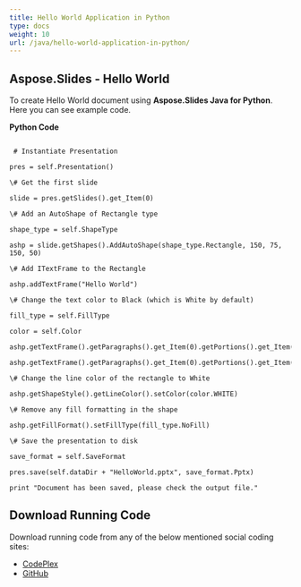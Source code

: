 ```yaml
---
title: Hello World Application in Python
type: docs
weight: 10
url: /java/hello-world-application-in-python/
---
```


## **Aspose.Slides - Hello World**
To create Hello World document using **Aspose.Slides Java for Python**. Here you can see example code.

**Python Code**

```

 # Instantiate Presentation

pres = self.Presentation()

\# Get the first slide

slide = pres.getSlides().get_Item(0)

\# Add an AutoShape of Rectangle type

shape_type = self.ShapeType

ashp = slide.getShapes().AddAutoShape(shape_type.Rectangle, 150, 75, 150, 50)

\# Add ITextFrame to the Rectangle

ashp.addTextFrame("Hello World")

\# Change the text color to Black (which is White by default)

fill_type = self.FillType

color = self.Color

ashp.getTextFrame().getParagraphs().get_Item(0).getPortions().get_Item(0).getPortionFormat().getFillFormat().setFillType(fill_type.Solid)

ashp.getTextFrame().getParagraphs().get_Item(0).getPortions().get_Item(0).getPortionFormat().getFillFormat().getSolidFillColor().setColor(color.BLACK)

\# Change the line color of the rectangle to White

ashp.getShapeStyle().getLineColor().setColor(color.WHITE)

\# Remove any fill formatting in the shape

ashp.getFillFormat().setFillType(fill_type.NoFill)

\# Save the presentation to disk

save_format = self.SaveFormat

pres.save(self.dataDir + "HelloWorld.pptx", save_format.Pptx)

print "Document has been saved, please check the output file."

```
## **Download Running Code**
Download running code from any of the below mentioned social coding sites:

- [CodePlex](https://asposeslidesjavapython.codeplex.com/releases/view/620922)
- [GitHub](https://github.com/aspose-slides/Aspose.Slides-for-Java/releases/tag/Aspose.Slides_Java_for_Python-v1.0)
